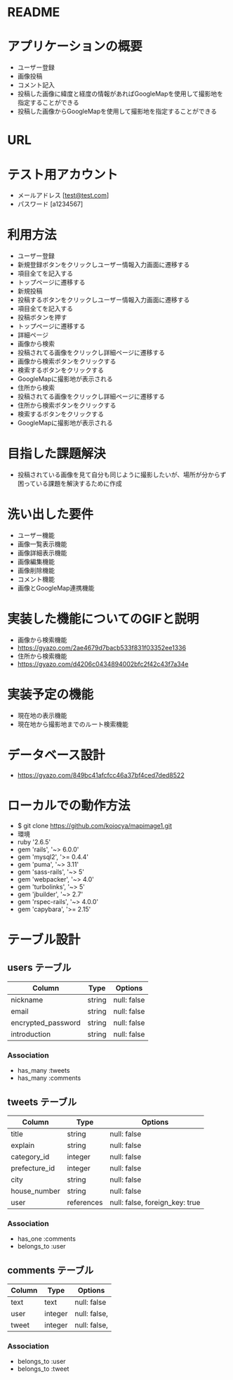 # README

# アプリケーションの概要
- ユーザー登録
- 画像投稿
- コメント記入
- 投稿した画像に緯度と経度の情報があればGoogleMapを使用して撮影地を指定することができる
- 投稿した画像からGoogleMapを使用して撮影地を指定することができる

# URL

# テスト用アカウント
- メールアドレス [test@test.com]
- パスワード    [a1234567]

# 利用方法
- ユーザー登録
 - 新規登録ボタンをクリックしユーザー情報入力画面に遷移する
 - 項目全てを記入する
 - トップページに遷移する
- 新規投稿
 - 投稿するボタンをクリックしユーザー情報入力画面に遷移する
 - 項目全てを記入する
 - 投稿ボタンを押す
 - トップページに遷移する
- 詳細ページ
 - 画像から検索
  - 投稿されてる画像をクリックし詳細ページに遷移する
  - 画像から検索ボタンをクリックする
  - 検索するボタンをクリックする
  - GoogleMapに撮影地が表示される
 - 住所から検索
  - 投稿されてる画像をクリックし詳細ページに遷移する
  - 住所から検索ボタンをクリックする
  - 検索するボタンをクリックする
  - GoogleMapに撮影地が表示される

# 目指した課題解決
- 投稿されている画像を見て自分も同じように撮影したいが、場所が分からず困っている課題を解決するために作成

# 洗い出した要件
- ユーザー機能
- 画像一覧表示機能
- 画像詳細表示機能
- 画像編集機能
- 画像削除機能
- コメント機能
- 画像とGoogleMap連携機能

# 実装した機能についてのGIFと説明
- 画像から検索機能
 - https://gyazo.com/2ae4679d7bacb533f831f03352ee1336
- 住所から検索機能
 - https://gyazo.com/d4206c0434894002bfc2f42c43f7a34e

# 実装予定の機能
- 現在地の表示機能
- 現在地から撮影地までのルート検索機能

# データベース設計
- https://gyazo.com/849bc41afcfcc46a37bf4ced7ded8522

# ローカルでの動作方法
- $ git clone https://github.com/koiocya/mapimage1.git
- 環境
 - ruby '2.6.5'
 - gem 'rails', '~> 6.0.0'
 - gem 'mysql2', '>= 0.4.4'
 - gem 'puma', '~> 3.11'
 - gem 'sass-rails', '~> 5'
 - gem 'webpacker', '~> 4.0'
 - gem 'turbolinks', '~> 5'
 - gem 'jbuilder', '~> 2.7'
 - gem 'rspec-rails', '~> 4.0.0'
 - gem 'capybara', '>= 2.15'

# テーブル設計

## users テーブル

| Column             | Type    | Options     |
| ------------------ | ------- | ----------- |
| nickname           | string  | null: false |
| email              | string  | null: false |
| encrypted_password | string  | null: false |
| introduction       | string  | null: false |

### Association

- has_many :tweets
- has_many :comments

## tweets テーブル

| Column            | Type       | Options                        |
| ----------------- | ---------- |------------------------------- |
| title             | string     | null: false                    |
| explain           | string     | null: false                    |
| category_id       | integer    | null: false                    |
| prefecture_id     | integer    | null: false                    |
| city              | string     | null: false                    |
| house_number      | string     | null: false                    |
| user              | references | null: false, foreign_key: true |


### Association
- has_one :comments
- belongs_to :user

## comments テーブル

| Column    | Type       | Options        |
| --------- | ---------- | -------------- |
| text      | text       | null: false    |
| user      | integer    | null: false,   |
| tweet     | integer    | null: false,   |

### Association

- belongs_to :user
- belongs_to :tweet

